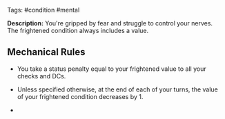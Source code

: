 Tags: #condition #mental

**Description:**  You're gripped by fear and struggle to control your nerves. The frightened condition always includes a value.

## Mechanical Rules

- You take a status penalty equal to your frightened value to all your checks and DCs.
- Unless specified otherwise, at the end of each of your turns, the value of your frightened condition decreases by 1.

- 